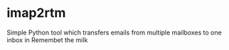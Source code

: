 # imap2rtm
Simple Python tool which transfers emails from multiple mailboxes to one inbox in Remembet the milk
